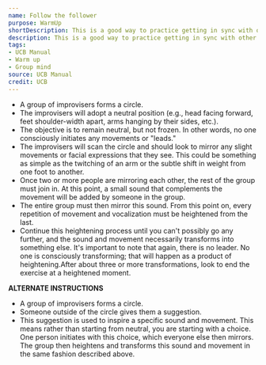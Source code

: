 ```yaml
---
name: Follow the follower
purpose: WarmUp
shortDescription: This is a good way to practice getting in sync with other improvisers when using sound and movement to generate information.
description: This is a good way to practice getting in sync with other improvisers when using sound and movement to generate information. Sound and movement will be used in this way to generate information in an Organic Opening.
tags:
- UCB Manual
- Warm up
- Group mind
source: UCB Manual
credit: UCB
---
```


- A group of improvisers forms a circle.
- The improvisers will adopt a neutral position (e.g., head facing forward, feet shoulder-width apart, arms hanging by their sides, etc.).
- The objective is to remain neutral, but not frozen. In other words, no one consciously initiates any movements or "leads."
- The improvisers will scan the circle and should look to mirror any slight movements or facial expressions that they see. This could be something as simple as the twitching of an arm or the subtle shift in weight from one foot to another.
- Once two or more people are mirroring each other, the rest of the group must join in. At this point, a small sound that complements the movement will be added by someone in the group.
- The entire group must then mirror this sound. From this point on, every repetition of movement and vocalization must be heightened from the last.
- Continue this heightening process until you can't possibly go any further, and the sound and movement necessarily transforms into something else. It's important to note that again, there is no leader. No one is consciously transforming;
  that will happen as a product of heightening.After about three or more transformations, look to end the exercise at a heightened moment.

**ALTERNATE INSTRUCTIONS**

- A group of improvisers forms a circle.
- Someone outside of the circle gives them a suggestion.
- This suggestion is used to inspire a specific sound and movement. This means rather than starting from neutral, you are starting with a choice. One person initiates with this choice, which everyone else then mirrors.
  The group then heightens and transforms this sound and movement in the same fashion described above.

